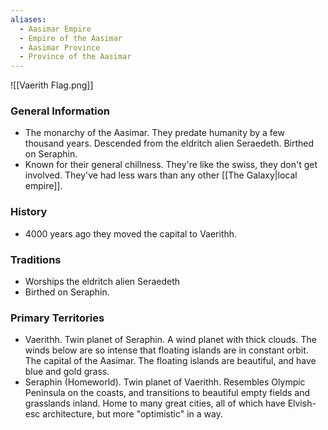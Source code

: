 ```yaml
---
aliases:
  - Aasimar Empire
  - Empire of the Aasimar
  - Aasimar Province
  - Province of the Aasimar
---
```

![[Vaerith Flag.png]]

### General Information
- The monarchy of the Aasimar. They predate humanity by a few thousand years. Descended from the eldritch alien Seraedeth. Birthed on Seraphin. 
- Known for their general chillness. They're like the swiss, they don't get involved. They've had less wars than any other [[The Galaxy|local empire]]. 
### History
- 4000 years ago they moved the capital to Vaerithh. 

### Traditions
- Worships the eldritch alien Seraedeth
- Birthed on Seraphin. 
### Primary Territories
- Vaerithh. Twin planet of Seraphin. A wind planet with thick clouds. The winds below are so intense that floating islands are in constant orbit. The capital of the Aasimar. The floating islands are beautiful, and have blue and gold grass. 
- Seraphin (Homeworld). Twin planet of Vaerithh. Resembles Olympic Peninsula on the coasts, and transitions to beautiful empty fields and grasslands inland. Home to many great cities, all of which have Elvish-esc architecture, but more "optimistic" in a way.